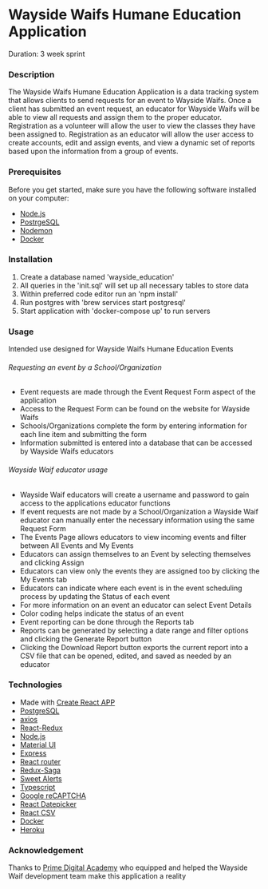 # Wayside Waifs Humane Education Application

Duration: 3 week sprint

### Description

The Wayside Waifs Humane Education Application is a data tracking system that allows clients to send requests for an event to Wayside Waifs. Once a client has submitted an event request, an educator for Wayside Waifs will be able to view all requests and assign them to the proper educator. Registration as a volunteer will allow the user to view the classes they have been assigned to. Registration as an educator will allow the user access to create accounts, edit and assign events, and view a dynamic set of reports based upon the information from a group of events.

### Prerequisites

Before you get started, make sure you have the following software installed on your computer:

- [Node.js](https://nodejs.org/en/)
- [PostrgeSQL](https://www.postgresql.org/)
- [Nodemon](https://nodemon.io/)
- [Docker](https://www.docker.com/)

### Installation

1. Create a database named 'wayside_education'
2. All queries in the 'init.sql' will set up all necessary tables to store data
3. Within preferred code editor run an 'npm install'
4. Run postgres with 'brew services start postgresql'
5. Start application with 'docker-compose up' to run servers

### Usage

Intended use designed for Wayside Waifs Humane Education Events

###### Requesting an event by a School/Organization

- Event requests are made through the Event Request Form aspect of the application
- Access to the Request Form can be found on the website for Wayside Waifs
- Schools/Organizations complete the form by entering information for each line item and submitting the form
- Information submitted is entered into a database that can be accessed by Wayside Waifs educators

###### Wayside Waif educator usage

- Wayside Waif educators will create a username and password to gain access to the applications educator functions
- If event requests are not made by a School/Organization a Wayside Waif educator can manually enter the necessary information using the same Request Form
- The Events Page allows educators to view incoming events and filter between All Events and My Events
- Educators can assign themselves to an Event by selecting themselves and clicking Assign
- Educators can view only the events they are assigned too by clicking the My Events tab
- Educators can indicate where each event is in the event scheduling process by updating the Status of each event
- For more information on an event an educator can select Event Details
- Color coding helps indicate the status of an event
- Event reporting can be done through the Reports tab
- Reports can be generated by selecting a date range and filter options and clicking the Generate Report button
- Clicking the Download Report button exports the current report into a CSV file that can be opened, edited, and saved as needed by an educator

### Technologies

- Made with [Create React APP](https://github.com/facebook/create-react-app)
- [PostgreSQL](https://www.postgresql.org/download/)
- [axios](https://github.com/axios/axios)
- [React-Redux](https://github.com/reduxjs/react-redux)
- [Node.js](https://nodejs.org/en/)
- [Material UI](https://material-ui.com/)
- [Express](https://expressjs.com/)
- [React router](https://www.npmjs.com/package/react-router)
- [Redux-Saga](https://redux-saga.js.org/)
- [Sweet Alerts](https://sweetalert.js.org/guides/)
- [Typescript](https://www.typescriptlang.org/)
- [Google reCAPTCHA](https://www.google.com/recaptcha/intro/v3.html)
- [React Datepicker](https://reactdatepicker.com/)
- [React CSV](https://www.npmjs.com/package/react-csv)
- [Docker](https://www.docker.com/)
- [Heroku](https://www.heroku.com/)

### Acknowledgement

Thanks to [Prime Digital Academy](https://github.com/orgs/PrimeAcademy/people) who equipped and helped the Wayside Waif development team make this application a reality
